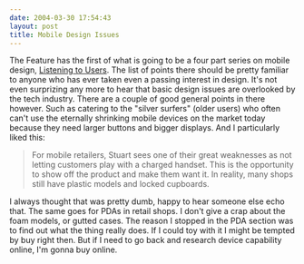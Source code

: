 ```yaml
---
date: 2004-03-30 17:54:43
layout: post
title: Mobile Design Issues
---
```


The Feature has the first of what is going to be a four part series on mobile design, [Listening to Users](http://www.thefeature.com/article?articleid=100488&ref=727157). The list of points there should be pretty familiar to anyone who has ever taken even a passing interest in design. It's not even surprizing any more to hear that basic design issues are overlooked by the tech industry. There are a couple of good general points in there however. Such as catering to the "silver surfers" (older users) who often can't use the eternally shrinking mobile devices on the market today because they need larger buttons and bigger displays. And I particularly liked this:


> For mobile retailers, Stuart sees one of their great weaknesses as not letting customers play with a charged handset. This is the opportunity to show off the product and make them want it. In reality, many shops still have plastic models and locked cupboards.


I always thought that was pretty dumb, happy to hear someone else echo that. The same goes for PDAs in retail shops. I don't give a crap about the foam models, or gutted cases. The reason I stopped in the PDA section was to find out what the thing really does. If I could toy with it I might be tempted by buy right then. But if I need to go back and research device capability online, I'm gonna buy online.
